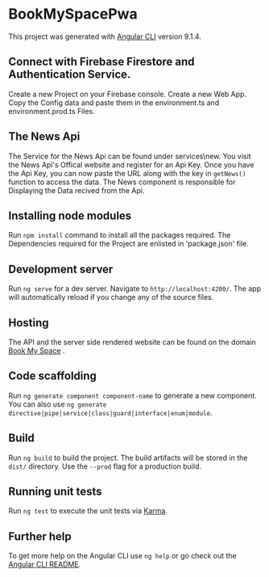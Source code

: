 # BookMySpacePwa

This project was generated with [Angular CLI](https://github.com/angular/angular-cli) version 9.1.4.

## Connect with Firebase Firestore and Authentication Service.

Create a new Project on your Firebase console.
Create a new Web App.
Copy the Config data and paste them in the environment.ts and environment.prod.ts Files.

## The News Api

The Service for the News Api can be found under services\new.
You visit the News Api's Offical website and register for an Api Key.
Once you have the Api Key, you can now paste the URL along with the key in `getNews()` function to access the data.
The News component is responsible for Displaying the Data recived from the Api.

## Installing node modules

Run `npm install` command to install all the packages required.
The Dependencies required for the Project are enlisted in 'package.json' file.

## Development server

Run `ng serve` for a dev server. Navigate to `http://localhost:4200/`. The app will automatically reload if you change any of the source files.

## Hosting

The API and the server side rendered website can be found on the domain [Book My Space](https://bookmyspacepwa.web.app) .

## Code scaffolding

Run `ng generate component component-name` to generate a new component. You can also use `ng generate directive|pipe|service|class|guard|interface|enum|module`.

## Build

Run `ng build` to build the project. The build artifacts will be stored in the `dist/` directory. Use the `--prod` flag for a production build.

## Running unit tests

Run `ng test` to execute the unit tests via [Karma](https://karma-runner.github.io).

## Further help

To get more help on the Angular CLI use `ng help` or go check out the [Angular CLI README](https://github.com/angular/angular-cli/blob/master/README.md).
